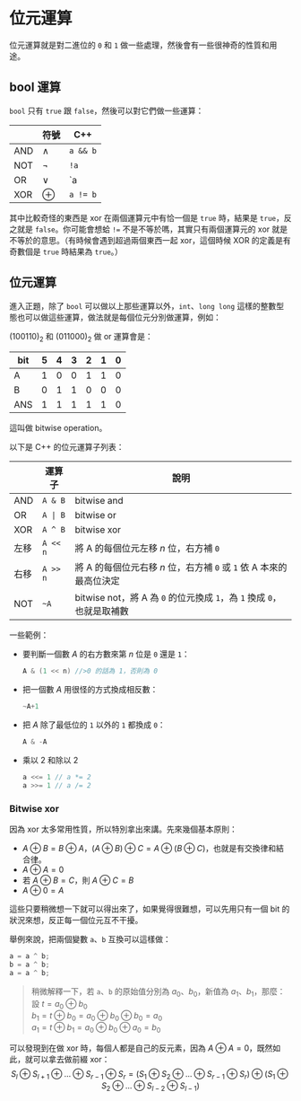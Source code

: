 # 位元運算

位元運算就是對二進位的 `0` 和 `1` 做一些處理，然後會有一些很神奇的性質和用途。

## bool 運算

`bool` 只有 `true` 跟 `false`，然後可以對它們做一些運算：

| |符號|C++|
|--|------|-----|
|AND| $\land$ | `a && b` |
|NOT| $\lnot$ | `!a` |
|OR| $\lor$ | `a || b` |
|XOR| $\oplus$ | `a != b` |

其中比較奇怪的東西是 xor 在兩個運算元中有恰一個是 `true` 時，結果是 `true`，反之就是 `false`。你可能會想蛤 `!=` 不是不等於嗎，其實只有兩個運算元的 xor 就是不等於的意思。（有時候會遇到超過兩個東西一起 xor，這個時候 XOR 的定義是有奇數個是 `true` 時結果為 `true`。）

## 位元運算

進入正題，除了 `bool` 可以做以上那些運算以外，`int`、`long long` 這樣的整數型態也可以做這些運算，做法就是每個位元分別做運算，例如：

$(100110)_2$ 和 $(011000)_2$ 做 or 運算會是：

|bit|5|4|3|2|1|0|
|-|-|-|-|-|-|-|
|A|1|0|0|1|1|0|
|B|0|1|1|0|0|0|
|ANS|1|1|1|1|1|0|

這叫做 bitwise operation。

以下是 C++ 的位元運算子列表：

| |運算子| 說明 |
|-|-----|-----|
|AND|`A & B`| bitwise and|
|OR|`A \| B`| bitwise or|
|XOR| `A ^ B` | bitwise xor|
|左移| `A << n` | 將 A 的每個位元左移 $n$ 位，右方補 `0` |
|右移| `A >> n` | 將 A 的每個位元右移 $n$ 位，右方補 `0` 或 `1` 依 A 本來的最高位決定 |
|NOT| `~A` | bitwise not，將 A 為 `0` 的位元換成 `1`，為 `1` 換成 `0`，也就是取補數 |

一些範例：

- 要判斷一個數 $A$ 的右方數來第 $n$ 位是 `0` 還是 `1`：
    ```cpp
    A & (1 << n) //>0 的話為 1，否則為 0
    ```
- 把一個數 $A$ 用很怪的方式換成相反數：
    ```cpp
    ~A+1
    ```
- 把 $A$ 除了最低位的 `1` 以外的 `1` 都換成 `0`：
    ```cpp
    A & -A
    ```
- 乘以 2 和除以 2
    ```cpp
    a <<= 1 // a *= 2
    a >>= 1 // a /= 2
    ```
    
### Bitwise xor

因為 xor 太多常用性質，所以特別拿出來講。先來幾個基本原則：

- $A \oplus B = B \oplus A$，$(A \oplus B) \oplus C = A \oplus (B \oplus C)$，也就是有交換律和結合律。
- $A \oplus A = 0$
- 若 $A \oplus B = C$，則 $A \oplus C = B$
- $A \oplus 0 = A$

這些只要稍微想一下就可以得出來了，如果覺得很難想，可以先用只有一個 bit 的狀況來想，反正每一個位元互不干擾。

舉例來說，把兩個變數 `a`、`b` 互換可以這樣做：
```cpp
a = a ^ b;
b = a ^ b;
a = a ^ b;
```

> 稍微解釋一下，若 `a`、`b` 的原始值分別為 $a_0$、$b_0$，新值為 $a_1$、$b_1$，那麼：  
> 設 $t = a_0 \oplus b_0$  
> $b_1 = t \oplus b_0 = a_0 \oplus b_0 \oplus b_0 = a_0$  
> $a_1 = t \oplus b_1 = a_0 \oplus b_0 \oplus a_0 = b_0$

可以發現到在做 xor 時，每個人都是自己的反元素，因為 $A \oplus A = 0$，既然如此，就可以拿去做前綴 xor：
$$S_l \oplus S_{l + 1} \oplus ... \oplus S_{r - 1} \oplus S_r = (S_1 \oplus S_2 \oplus ... \oplus S_{r - 1} \oplus S_r) \oplus (S_1 \oplus S_2 \oplus ... \oplus S_{l - 2} \oplus S_{l - 1})$$
